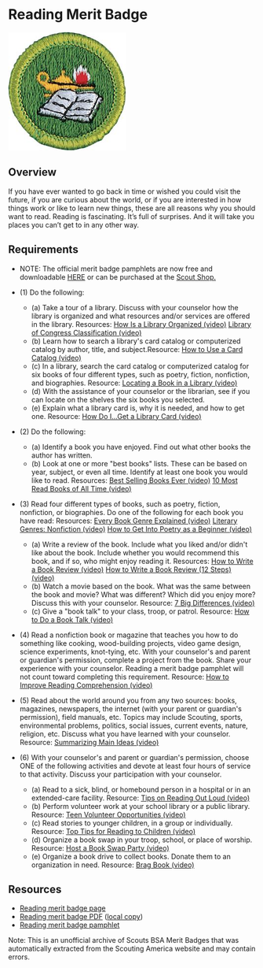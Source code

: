 

# Reading Merit Badge

![Reading Merit Badge](images/reading-merit-badge.jpg)

## Overview



If you have ever wanted to go back in time or wished you could visit the future, if you are curious about the world, or if you are interested in how things work or like to learn new things, these are all reasons why you should want to read. Reading is fascinating. It’s full of surprises. And it will take you places you can’t get to in any other way.

## Requirements

* NOTE:  The official merit badge pamphlets are now free and downloadable  [HERE](https://filestore.scouting.org/filestore/Merit_Badge_ReqandRes/Pamphlets/Reading.pdf) or can be purchased at the [Scout Shop.](https://www.scoutshop.org/)
* (1) Do the following:
    * (a) Take a tour of a library. Discuss with your counselor how the library is organized and what resources and/or services are offered in the library. Resources: [How Is a Library Organized (video)](https://youtu.be/wm3OYbqWGt4) [Library of Congress Classification (video)](https://youtu.be/Vq_nXCKqvvI?si=GIOeyfCbat453Qtp)
    * (b) Learn how to search a library's card catalog or computerized catalog by author, title, and subject.Resource: [How to Use a Card Catalog (video)](https://youtu.be/bBoBFioGVJc?si=W5X75XCeu-dxS8if)
    * (c) In a library, search the card catalog or computerized catalog for six books of four different types, such as poetry, fiction, nonfiction, and biographies. Resource: [Locating a Book in a Library (video)](https://youtu.be/yqg41rMDlKA)
    * (d) With the assistance of your counselor or the librarian, see if you can locate on the shelves the six books you selected.
    * (e) Explain what a library card is, why it is needed, and how to get one. Resource: [How Do I...Get a Library Card (video)](https://youtu.be/LOhNkY0yb4s?si=fCdFQINKX1P4wNYJ)


* (2) Do the following:
    * (a) Identify a book you have enjoyed. Find out what other books the author has written.
    * (b) Look at one or more "best books" lists. These can be based on year, subject, or even all time. Identify at least one book you would like to read. Resources: [Best Selling Books Ever (video)](https://www.youtube.com/watch?v=wPDAjvQCgIg) [10 Most Read Books of All Time (video)](https://www.youtube.com/shorts/_FWW0V4rwj4)


* (3) Read four different types of books, such as poetry, fiction, nonfiction, or biographies. Do one of the following for each book you have read: Resources: [Every Book Genre Explained (video)](https://youtu.be/aPVgS3CI5SU?si=OkVFctCrfbNYCegr)  [Literary Genres: Nonfiction (video)](https://youtu.be/mQINQAxu-5k?si=dNoZJStT4sCeK5NA)  [How to Get Into Poetry as a Beginner (video)](https://youtu.be/G5GUUgHVruQ?si=Vb-wmUTGtTSsRvDN)
    * (a) Write a review of the book. Include what you liked and/or didn't like about the book. Include whether you would recommend this book, and if so, who might enjoy reading it. Resources: [How to Write a Book Review (video)](https://youtu.be/IhYF3v3zTeo) [How to Write a Book Review (12 Steps) (video)](https://youtu.be/BJfKSm0VpuU?si=IsukhqXWGXupIMa1)
    * (b) Watch a movie based on the book. What was the same between the book and movie? What was different? Which did you enjoy more? Discuss this with your counselor. Resource: [7 Big Differences (video)](https://youtu.be/Ho70o1kiwf4)
    * (c) Give a "book talk" to your class, troop, or patrol. Resource: [How to Do a Book Talk (video)](https://youtu.be/XoHzONEs5Uw)


* (4) Read a nonfiction book or magazine that teaches you how to do something like cooking, wood-building projects, video game design, science experiments, knot-tying, etc. With your counselor's and parent or guardian's permission, complete a project from the book. Share your experience with your counselor. Reading a merit badge pamphlet will not count toward completing this requirement. Resource: [How to Improve Reading Comprehension (video)](https://youtu.be/3nLX0CjMO-Q?si=4SNTBq8jqKAhZioe)
* (5) Read about the world around you from any two sources: books, magazines, newspapers, the internet (with your parent or guardian's permission), field manuals, etc. Topics may include Scouting, sports, environmental problems, politics, social issues, current events, nature, religion, etc. Discuss what you have learned with your counselor. Resource: [Summarizing Main Ideas (video)](https://youtu.be/LbO3lRXT0ww?si=GDgqXvC8Jw_0S09p)
* (6) With your counselor's and parent or guardian's permission, choose ONE of the following activities and devote at least four hours of service to that activity. Discuss your participation with your counselor.
    * (a) Read to a sick, blind, or homebound person in a hospital or in an extended-care facility. Resource: [Tips on Reading Out Loud (video)](https://www.youtube.com/watch?v=sxdINJaZ9q4)
    * (b) Perform volunteer work at your school library or a public library. Resource: [Teen Volunteer Opportunities (video)](https://youtu.be/XhAR6VUfzBU?si=TCckKMIiB1Xllwgq)
    * (c) Read stories to younger children, in a group or individually. Resource: [Top Tips for Reading to Children (video)](https://youtu.be/iRPNPCAf84E)
    * (d) Organize a book swap in your troop, school, or place of worship. Resource: [Host a Book Swap Party (video)](https://youtu.be/jRX9vZqx4AI?si=IViwsmilodCCMP7L)
    * (e) Organize a book drive to collect books. Donate them to an organization in need. Resource: [Brag Book (video)](https://youtu.be/W9G0X6gAhwY)




## Resources

- [Reading merit badge page](https://www.scouting.org/merit-badges/reading/)
- [Reading merit badge PDF](https://filestore.scouting.org/filestore/Merit_Badge_ReqandRes/Pamphlets/Reading.pdf) ([local copy](files/reading-merit-badge.pdf))
- [Reading merit badge pamphlet](https://www.scoutshop.org/bsa-reading-merit-badge-pamphlet-boy-scouts-of-america-659872.html)

Note: This is an unofficial archive of Scouts BSA Merit Badges that was automatically extracted from the Scouting America website and may contain errors.